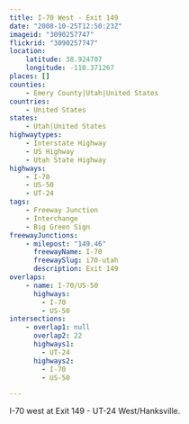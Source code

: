 ```yaml
---
title: I-70 West - Exit 149
date: "2008-10-25T12:50:23Z"
imageid: "3090257747"
flickrid: "3090257747"
location:
    latitude: 38.924707
    longitude: -110.371267
places: []
counties:
    - Emery County|Utah|United States
countries:
    - United States
states:
    - Utah|United States
highwaytypes:
    - Interstate Highway
    - US Highway
    - Utah State Highway
highways:
    - I-70
    - US-50
    - UT-24
tags:
    - Freeway Junction
    - Interchange
    - Big Green Sign
freewayJunctions:
    - milepost: "149.46"
      freewayName: I-70
      freewaySlug: i70-utah
      description: Exit 149
overlaps:
    - name: I-70/US-50
      highways:
        - I-70
        - US-50
intersections:
    - overlap1: null
      overlap2: 22
      highways1:
        - UT-24
      highways2:
        - I-70
        - US-50

---
```

I-70 west at Exit 149 - UT-24 West/Hanksville.